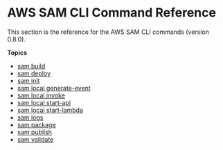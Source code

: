 # AWS SAM CLI Command Reference<a name="serverless-sam-cli-command-reference"></a>

This section is the reference for the AWS SAM CLI commands \(version 0\.8\.0\)\.

**Topics**
+ [sam build](sam-cli-command-reference-sam-build.md)
+ [sam deploy](sam-cli-command-reference-sam-deploy.md)
+ [sam init](sam-cli-command-reference-sam-init.md)
+ [sam local generate\-event](sam-cli-command-reference-sam-local-generate-event.md)
+ [sam local invoke](sam-cli-command-reference-sam-local-invoke.md)
+ [sam local start\-api](sam-cli-command-reference-sam-local-start-api.md)
+ [sam local start\-lambda](sam-cli-command-reference-sam-local-start-lambda.md)
+ [sam logs](sam-cli-command-reference-sam-logs.md)
+ [sam package](sam-cli-command-reference-sam-package.md)
+ [sam publish](sam-cli-command-reference-sam-publish.md)
+ [sam validate](sam-cli-command-reference-sam-validate.md)